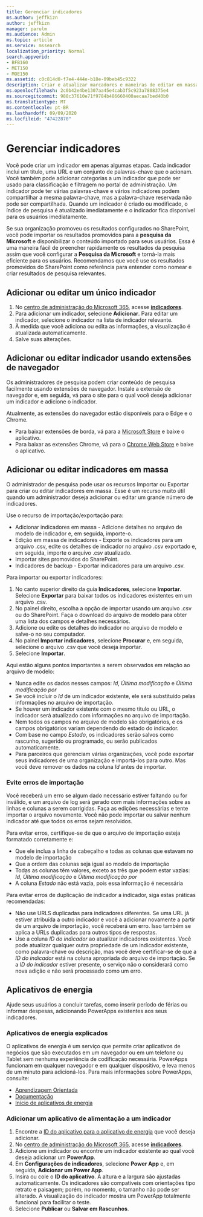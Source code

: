 ```yaml
---
title: Gerenciar indicadores
ms.author: jeffkizn
author: jeffkizn
manager: parulm
ms.audience: Admin
ms.topic: article
ms.service: mssearch
localization_priority: Normal
search.appverid:
- BFB160
- MET150
- MOE150
ms.assetid: c0c814d0-f7e4-444e-b18e-09beb45c9322
description: Criar e atualizar marcadores e maneiras de editar em massa resultados de indicadores para o Microsoft Search
ms.openlocfilehash: 2c0b42e4be1307aa45e4cab3f5c923a7808375e4
ms.sourcegitcommit: 988c37610e71f9784b486660400aecaa7bed40b0
ms.translationtype: MT
ms.contentlocale: pt-BR
ms.lasthandoff: 09/09/2020
ms.locfileid: "47422870"
---
```

# <a name="manage-bookmarks"></a>Gerenciar indicadores

Você pode criar um indicador em apenas algumas etapas. Cada indicador inclui um título, uma URL e um conjunto de palavras-chave que o acionam. Você também pode adicionar categorias a um indicador que pode ser usado para classificação e filtragem no portal de administração. Um indicador pode ter várias palavras-chave e vários indicadores podem compartilhar a mesma palavra-chave, mas a palavra-chave reservada não pode ser compartilhada. Quando um indicador é criado ou modificado, o índice de pesquisa é atualizado imediatamente e o indicador fica disponível para os usuários imediatamente.

Se sua organização promoveu os resultados configurados no SharePoint, você pode importar os resultados promovidos para a **pesquisa da Microsoft** e disponibilizar o conteúdo importado para seus usuários. Essa é uma maneira fácil de preencher rapidamente os resultados da pesquisa assim que você configurar a **Pesquisa da Microsoft** e torná-la mais eficiente para os usuários. Recomendamos que você use os resultados promovidos do SharePoint como referência para entender como nomear e criar resultados de pesquisa relevantes.

## <a name="add-or-edit-a-single-bookmark"></a>Adicionar ou editar um único indicador

1. No [centro de administração do Microsoft 365](https://admin.microsoft.com), acesse [**indicadores**](https://admin.microsoft.com/Adminportal/Home#/MicrosoftSearch/bookmarks).
1. Para adicionar um indicador, selecione **Adicionar**.
Para editar um indicador, selecione o indicador na lista de indicador relevante.
1. À medida que você adiciona ou edita as informações, a visualização é atualizada automaticamente.
1. Salve suas alterações.

## <a name="add-or-edit-bookmark-using-browser-extensions"></a>Adicionar ou editar indicador usando extensões de navegador

Os administradores de pesquisa podem criar conteúdo de pesquisa facilmente usando extensões de navegador. Instale a extensão de navegador e, em seguida, vá para o site para o qual você deseja adicionar um indicador e adicione o indicador.

Atualmente, as extensões do navegador estão disponíveis para o Edge e o Chrome.

- Para baixar extensões de borda, vá para a [Microsoft Store](https://www.microsoft.com/p/microsoft-search-content-creator/9nrqdbcbwq55?activetab=pivot:overviewtab) e baixe o aplicativo.
- Para baixar as extensões Chrome, vá para o [Chrome Web Store](https://chrome.google.com/webstore/detail/microsoft-search-content/nocnablpaoeecfmfnjoheefkogmleipm) e baixe o aplicativo.

## <a name="bulk-add-or-edit-bookmarks"></a>Adicionar ou editar indicadores em massa

O administrador de pesquisa pode usar os recursos Importar ou Exportar para criar ou editar indicadores em massa. Esse é um recurso muito útil quando um administrador deseja adicionar ou editar um grande número de indicadores.

Use o recurso de importação/exportação para:

- Adicionar indicadores em massa - Adicione detalhes no arquivo de modelo de indicador e, em seguida, importe-o.
- Edição em massa de indicadores - Exporte os indicadores para um arquivo .csv, edite os detalhes de indicador no arquivo .csv exportado e, em seguida, importe o arquivo .csv atualizado.
- Importar sites promovidos do SharePoint.
- Indicadores de backup - Exportar indicadores para um arquivo .csv.

Para importar ou exportar indicadores:

1. No canto superior direito da guia **Indicadores**, selecione **Importar**.
Selecione **Exportar** para baixar todos os indicadores existentes em um arquivo .csv.
1. No painel direito, escolha a opção de importar usando um arquivo .csv ou do SharePoint.
Faça o download do arquivo de modelo para obter uma lista dos campos e detalhes necessários.
1. Adicione ou edite os detalhes do indicador no arquivo de modelo e salve-o no seu computador.
1. No painel **Importar indicadores**, selecione **Procurar** e, em seguida, selecione o arquivo .csv que você deseja importar.
1. Selecione **Importar**.

Aqui estão alguns pontos importantes a serem observados em relação ao arquivo de modelo:

- Nunca edite os dados nesses campos: *Id*, *Última modificação* e *Última modificação por*
- Se você incluir o *Id* de um indicador existente, ele será substituído pelas informações no arquivo de importação.
- Se houver um indicador existente com o mesmo título ou URL, o indicador será atualizado com informações no arquivo de importação.
- Nem todos os campos no arquivo de modelo são obrigatórios, e os campos obrigatórios variam dependendo do estado do indicador.
- Com base no campo *Estado*, os indicadores serão salvos como rascunho, sugerido ou programado, ou serão publicados automaticamente.
- Para parceiros que gerenciam várias organizações, você pode exportar seus indicadores de uma organização e importá-los para outro. Mas você deve remover os dados na coluna *Id* antes de importar.

### <a name="prevent-import-errors"></a>Evite erros de importação

Você receberá um erro se algum dado necessário estiver faltando ou for inválido, e um arquivo de log será gerado com mais informações sobre as linhas e colunas a serem corrigidas. Faça as edições necessárias e tente importar o arquivo novamente. Você não pode importar ou salvar nenhum indicador até que todos os erros sejam resolvidos.

Para evitar erros, certifique-se de que o arquivo de importação esteja formatado corretamente e:

- Que ele inclua a linha de cabeçalho e todas as colunas que estavam no modelo de importação
- Que a ordem das colunas seja igual ao modelo de importação
- Todas as colunas têm valores, exceto as três que podem estar vazias: *Id*, *Última modificação* e *Última modificação por*
- A coluna *Estado* não está vazia, pois essa informação é necessária

Para evitar erros de duplicação de indicador a indicador, siga estas práticas recomendadas:

- Não use URLS duplicadas para indicadores diferentes. Se uma URL já estiver atribuída a outro indicador e você a adicionar novamente a partir de um arquivo de importação, você receberá um erro. Isso também se aplica a URLs duplicadas para outros tipos de respostas.
- Use a coluna *ID do indicador* ao atualizar indicadores existentes. Você pode atualizar qualquer outra propriedade de um indicador existente, como palavra-chave ou descrição, mas você deve certificar-se de que a *ID do indicador* está na coluna apropriada do arquivo de importação. Se a *ID do indicador* estiver presente, o serviço não o considerará como nova adição e não será processado como um erro.

## <a name="power-apps"></a>Aplicativos de energia

Ajude seus usuários a concluir tarefas, como inserir período de férias ou informar despesas, adicionando PowerApps existentes aos seus indicadores.

### <a name="power-apps-explained"></a>Aplicativos de energia explicados

O aplicativos de energia é um serviço que permite criar aplicativos de negócios que são executados em um navegador ou em um telefone ou Tablet sem nenhuma experiência de codificação necessária. PowerApps funcionam em qualquer navegador e em qualquer dispositivo, e leva menos de um minuto para adicioná-los. Para mais informações sobre PowerApps, consulte:

- [Aprendizagem Orientada](https://docs.microsoft.com/learn/browse/?products=powerapps)
- [Documentação](https://docs.microsoft.com/powerapps/maker/canvas-apps/get-sessionid)
- [Início de aplicativos de energia](https://make.preview.powerapps.com/environments/839eace6-59ab-4243-97ec-a5b8fcc104e4/home)

### <a name="add-a-power-app-to-a-bookmark"></a>Adicionar um aplicativo de alimentação a um indicador

1. Encontre a [ID do aplicativo para o aplicativo de energia](https://docs.microsoft.com/powerapps/maker/canvas-apps/get-sessionid#get-an-app-id) que você deseja adicionar.
1. No [centro de administração do Microsoft 365](https://admin.microsoft.com), acesse [**indicadores**](https://admin.microsoft.com/Adminportal/Home#/MicrosoftSearch/bookmarks).
1. Adicione um indicador ou encontre um indicador existente ao qual você deseja adicionar um **PowerApp**.
1. Em **Configurações de indicadores**, selecione **Power App** e, em seguida, **Adicionar um Power App**.
1. Insira ou cole o **ID do aplicativo**.
    A altura e a largura são ajustadas automaticamente. Os indicadores são compatíveis com orientações tipo retrato e paisagem; porém, no momento, o tamanho não pode ser alterado. A visualização do indicador mostra um PowerApp totalmente funcional para facilitar o teste.
1. Selecione **Publicar** ou **Salvar em Rascunhos**.
